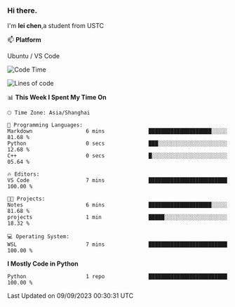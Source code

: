 ### Hi there.
I'm **lei chen**,a student from USTC

📫 **Platform**

Ubuntu / VS Code

<!--START_SECTION:waka-->
![Code Time](http://img.shields.io/badge/Code%20Time-101%20hrs%2033%20mins-blue)

![Lines of code](https://img.shields.io/badge/From%20Hello%20World%20I%27ve%20Written-0%20lines%20of%20code-blue)

📊 **This Week I Spent My Time On** 

```text
🕑︎ Time Zone: Asia/Shanghai

💬 Programming Languages: 
Markdown                 6 mins              ████████████████████░░░░░   81.68 % 
Python                   0 secs              ███░░░░░░░░░░░░░░░░░░░░░░   12.68 % 
C++                      0 secs              █░░░░░░░░░░░░░░░░░░░░░░░░   05.64 % 

🔥 Editors: 
VS Code                  7 mins              █████████████████████████   100.00 % 

🐱‍💻 Projects: 
Notes                    6 mins              ████████████████████░░░░░   81.68 % 
projects                 1 min               █████░░░░░░░░░░░░░░░░░░░░   18.32 % 

💻 Operating System: 
WSL                      7 mins              █████████████████████████   100.00 % 
```

**I Mostly Code in Python** 

```text
Python                   1 repo              █████████████████████████   100.00 % 
```




 Last Updated on 09/09/2023 00:30:31 UTC
<!--END_SECTION:waka-->
